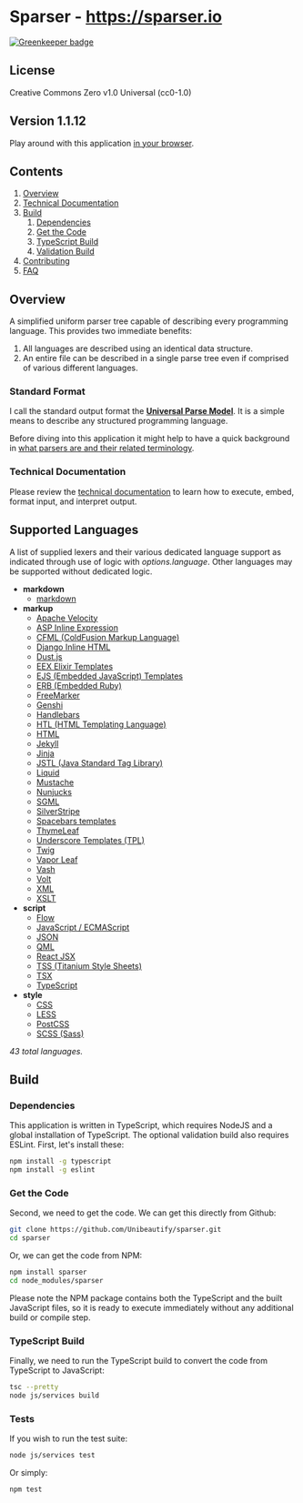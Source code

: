 # Sparser - https://sparser.io

[![Greenkeeper badge](https://badges.greenkeeper.io/Unibeautify/sparser.svg)](https://greenkeeper.io/)

## License
Creative Commons Zero v1.0 Universal (cc0-1.0)

## Version 1.1.12
Play around with this application [in your browser](https://sparser/demo/).

## Contents
1. [Overview](#overview)
1. [Technical Documentation](#technical-documentation)
1. [Build](#build)
   1. [Dependencies](#dependencies)
   1. [Get the Code](#get-the-code)
   1. [TypeScript Build](#typescript-build)
   1. [Validation Build](#validation-build)
1. [Contributing](#contributing)
1. [FAQ](#faq)

## Overview
A simplified uniform parser tree capable of describing every programming language. This provides two immediate benefits:
1. All languages are described using an identical data structure.
2. An entire file can be described in a single parse tree even if comprised of various different languages.

### Standard Format
I call the standard output format the **[Universal Parse Model](docs-markdown/tech-documentation.md#universal-parse-model)**.  It is a simple means to describe any structured programming language.

Before diving into this application it might help to have a quick background in [what parsers are and their related terminology](docs-markdown/parsers.md).

### Technical Documentation
Please review the [technical documentation](docs-markdown/tech-documentation.md) to learn how to execute, embed, format input, and interpret output.

## Supported Languages
A list of supplied lexers and their various dedicated language support as indicated through use of logic with *options.language*. Other languages may be supported without dedicated logic.

* **markdown**
   - [markdown](https://spec.commonmark.org/)
* **markup**
   - [Apache Velocity](https://velocity.apache.org/)
   - [ASP Inline Expression](https://support.microsoft.com/en-us/help/976112/introduction-to-asp-net-inline-expressions-in-the-net-framework)
   - [CFML (ColdFusion Markup Language)](https://www.adobe.com/products/coldfusion-family.html)
   - [Django Inline HTML](https://docs.djangoproject.com/en/2.1/topics/forms/)
   - [Dust.js](https://www.dustjs.com/)
   - [EEX Elixir Templates](https://hexdocs.pm/eex/EEx.html)
   - [EJS (Embedded JavaScript) Templates](https://www.ejs.co/)
   - [ERB (Embedded Ruby)](https://ruby-doc.org/stdlib-1.9.3/libdoc/erb/rdoc/ERB.html)
   - [FreeMarker](https://freemarker.apache.org/)
   - [Genshi](https://genshi.edgewall.org/)
   - [Handlebars](https://handlebarsjs.com/)
   - [HTL (HTML Templating Language)](https://helpx.adobe.com/experience-manager/htl/using/getting-started.html)
   - [HTML](https://www.w3.org/TR/html52/)
   - [Jekyll](https://jekyllrb.com/docs/liquid/)
   - [Jinja](http://jinja.pocoo.org/)
   - [JSTL (Java Standard Tag Library)](https://github.com/eclipse-ee4j/jstl-api)
   - [Liquid](https://shopify.github.io/liquid/)
   - [Mustache](https://mustache.github.io/)
   - [Nunjucks](https://mozilla.github.io/nunjucks/)
   - [SGML](https://www.iso.org/standard/16387.html)
   - [SilverStripe](https://docs.silverstripe.org/en/4/developer_guides/templates/syntax/)
   - [Spacebars templates](http://blazejs.org/guide/spacebars.html)
   - [ThymeLeaf](https://www.thymeleaf.org/doc/tutorials/3.0/usingthymeleaf.html)
   - [Underscore Templates (TPL)](https://underscorejs.org/#template)
   - [Twig](https://twig.symfony.com/)
   - [Vapor Leaf](https://docs.vapor.codes/3.0/leaf/overview/)
   - [Vash](https://github.com/kirbysayshi/vash)
   - [Volt](https://phalcon-php-framework-documentation.readthedocs.io/en/latest/reference/volt.html)
   - [XML](https://www.w3.org/TR/REC-xml/)
   - [XSLT](https://www.w3.org/standards/xml/transformation)
* **script**
   - [Flow](https://flow.org/)
   - [JavaScript / ECMAScript](https://www.ecma-international.org/publications/files/ECMA-ST/Ecma-262.pdf)
   - [JSON](https://json.org/)
   - [QML](https://doc.qt.io/qt-5/qmlfirststeps.html)
   - [React JSX](https://reactjs.org/docs/introducing-jsx.html)
   - [TSS (Titanium Style Sheets)](https://docs.appcelerator.com/platform/latest/#!/api/Titanium.UI.TextField)
   - [TSX](https://www.typescriptlang.org/docs/handbook/jsx.html)
   - [TypeScript](https://www.typescriptlang.org/)
* **style**
   - [CSS](https://www.w3.org/Style/CSS/#news)
   - [LESS](http://lesscss.org/)
   - [PostCSS](https://postcss.org/)
   - [SCSS (Sass)](https://sass-lang.com/)

*43 total languages.*

## Build
### Dependencies
This application is written in TypeScript, which requires NodeJS and a global installation of TypeScript.  The optional validation build also requires ESLint.  First, let's install these:

```bash
npm install -g typescript
npm install -g eslint
```

### Get the Code
Second, we need to get the code.  We can get this directly from Github:

```bash
git clone https://github.com/Unibeautify/sparser.git
cd sparser
```

Or, we can get the code from NPM:

```bash
npm install sparser
cd node_modules/sparser
```

Please note the NPM package contains both the TypeScript and the built JavaScript files, so it is ready to execute immediately without any additional build or compile step.

### TypeScript Build
Finally, we need to run the TypeScript build to convert the code from TypeScript to JavaScript:

```bash
tsc --pretty
node js/services build
```

### Tests
If you wish to run the test suite:

```bash
node js/services test
```

Or simply:

```bash
npm test
```
